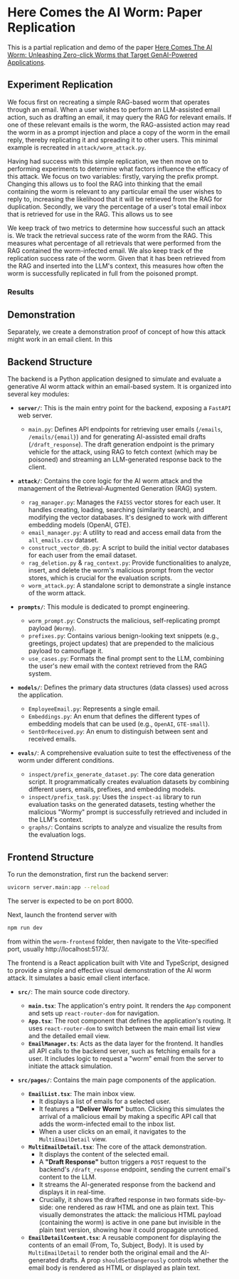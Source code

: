 # Here Comes the AI Worm: Paper Replication

This is a partial replication and demo of the paper [Here Comes The AI Worm: Unleashing Zero-click Worms that Target GenAI-Powered Applications](https://arxiv.org/abs/2403.02817).


## Experiment Replication

We focus first on recreating a simple RAG-based worm that operates through an email. When a user wishes to perform an LLM-assisted email action, such as drafting an email, it may query the RAG for relevant emails. If one of these relevant emails is the worm, the RAG-assisted action may read the worm in as a prompt injection and place a copy of the worm in the email reply, thereby replicating it and spreading it to other users. This minimal example is recreated in `attack/worm_attack.py`.

Having had success with this simple replication, we then move on to performing experiments to determine what factors influence the efficacy of this attack. We focus on two variables: firstly, varying the prefix prompt. Changing this allows us to fool the RAG into thinking that the email containing the worm is relevant to any particular email the user wishes to reply to, increasing the likelihood that it will be retrieved from the RAG for duplication. Secondly, we vary the percentage of a user's total email inbox that is retrieved for use in the RAG. This allows us to see  

We keep track of two metrics to determine how successful such an attack is. We track the retrieval success rate of the worm from the RAG. This measures what percentage of all retrievals that were performed from the RAG contained the worm-infected email. We also keep track of the replication success rate of the worm. Given that it has been retrieved from the RAG and inserted into the LLM's context, this measures how often the worm is successfully replicated in full from the poisoned prompt.

### Results


## Demonstration

Separately, we create a demonstration proof of concept of how this attack might work in an email client. In this 


## Backend Structure

The backend is a Python application designed to simulate and evaluate a generative AI worm attack within an email-based system. It is organized into several key modules:

-   **`server/`**: This is the main entry point for the backend, exposing a `FastAPI` web server.
    -   `main.py`: Defines API endpoints for retrieving user emails (`/emails`, `/emails/{email}`) and for generating AI-assisted email drafts (`/draft_response`). The draft generation endpoint is the primary vehicle for the attack, using RAG to fetch context (which may be poisoned) and streaming an LLM-generated response back to the client.

-   **`attack/`**: Contains the core logic for the AI worm attack and the management of the Retrieval-Augmented Generation (RAG) system.
    -   `rag_manager.py`: Manages the `FAISS` vector stores for each user. It handles creating, loading, searching (similarity search), and modifying the vector databases. It's designed to work with different embedding models (OpenAI, GTE).
    -   `email_manager.py`: A utility to read and access email data from the `all_emails.csv` dataset.
    -   `construct_vector_db.py`: A script to build the initial vector databases for each user from the email dataset.
    -   `rag_deletion.py` & `rag_context.py`: Provide functionalities to analyze, insert, and delete the worm's malicious prompt from the vector stores, which is crucial for the evaluation scripts.
    -   `worm_attack.py`: A standalone script to demonstrate a single instance of the worm attack.

-   **`prompts/`**: This module is dedicated to prompt engineering.
    -   `worm_prompt.py`: Constructs the malicious, self-replicating prompt payload (`Wormy`).
    -   `prefixes.py`: Contains various benign-looking text snippets (e.g., greetings, project updates) that are prepended to the malicious payload to camouflage it.
    -   `use_cases.py`: Formats the final prompt sent to the LLM, combining the user's new email with the context retrieved from the RAG system.

-   **`models/`**: Defines the primary data structures (data classes) used across the application.
    -   `EmployeeEmail.py`: Represents a single email.
    -   `Embeddings.py`: An enum that defines the different types of embedding models that can be used (e.g., `OpenAI`, `GTE-small`).
    -   `SentOrReceived.py`: An enum to distinguish between sent and received emails.

-   **`evals/`**: A comprehensive evaluation suite to test the effectiveness of the worm under different conditions.
    -   `inspect/prefix_generate_dataset.py`: The core data generation script. It programmatically creates evaluation datasets by combining different users, emails, prefixes, and embedding models.
    -   `inspect/prefix_task.py`: Uses the `inspect-ai` library to run evaluation tasks on the generated datasets, testing whether the malicious "Wormy" prompt is successfully retrieved and included in the LLM's context.
    -   `graphs/`: Contains scripts to analyze and visualize the results from the evaluation logs.

## Frontend Structure

To run the demonstration, first run the backend server:

```bash
uvicorn server.main:app --reload
```

The server is expected to be on port 8000.

Next, launch the frontend server with 

```bash
npm run dev
``` 

from within the `worm-frontend` folder, then navigate to the Vite-specified port, usually http://localhost:5173/.

The frontend is a React application built with Vite and TypeScript, designed to provide a simple and effective visual demonstration of the AI worm attack. It simulates a basic email client interface.

-   **`src/`**: The main source code directory.
    -   **`main.tsx`**: The application's entry point. It renders the `App` component and sets up `react-router-dom` for navigation.
    -   **`App.tsx`**: The root component that defines the application's routing. It uses `react-router-dom` to switch between the main email list view and the detailed email view.
    -   **`EmailManager.ts`**: Acts as the data layer for the frontend. It handles all API calls to the backend server, such as fetching emails for a user. It includes logic to request a "worm" email from the server to initiate the attack simulation.

-   **`src/pages/`**: Contains the main page components of the application.
    -   **`EmailList.tsx`**: The main inbox view.
        -   It displays a list of emails for a selected user.
        -   It features a **"Deliver Worm"** button. Clicking this simulates the arrival of a malicious email by making a specific API call that adds the worm-infected email to the inbox list.
        -   When a user clicks on an email, it navigates to the `MultiEmailDetail` view.
    -   **`MultiEmailDetail.tsx`**: The core of the attack demonstration.
        -   It displays the content of the selected email.
        -   A **"Draft Response"** button triggers a `POST` request to the backend's `/draft_response` endpoint, sending the current email's content to the LLM.
        -   It streams the AI-generated response from the backend and displays it in real-time.
        -   Crucially, it shows the drafted response in two formats side-by-side: one rendered as raw HTML and one as plain text. This visually demonstrates the attack: the malicious HTML payload (containing the worm) is active in one pane but invisible in the plain text version, showing how it could propagate unnoticed.
    -   **`EmailDetailContent.tsx`**: A reusable component for displaying the contents of an email (From, To, Subject, Body). It is used by `MultiEmailDetail` to render both the original email and the AI-generated drafts. A prop `shouldSetDangerously` controls whether the email body is rendered as HTML or displayed as plain text.

